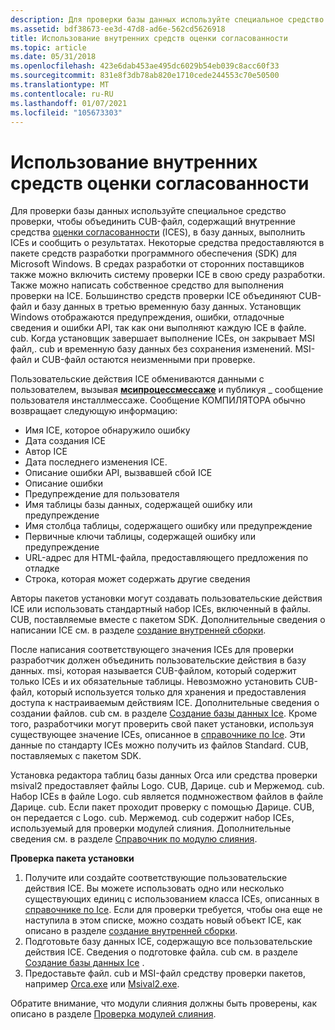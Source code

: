 ```yaml
---
description: Для проверки базы данных используйте специальное средство проверки, чтобы объединить CUB-файл, содержащий внутренние средства оценки согласованности (ICEs), в базу данных, выполнить ICEs и сообщить о результатах.
ms.assetid: bdf38673-ee3d-47d8-ad6e-562cd5626918
title: Использование внутренних средств оценки согласованности
ms.topic: article
ms.date: 05/31/2018
ms.openlocfilehash: 423e6dab453ae495dc6029b54eb039c8acc60f33
ms.sourcegitcommit: 831e8f3db78ab820e1710cede244553c70e50500
ms.translationtype: MT
ms.contentlocale: ru-RU
ms.lasthandoff: 01/07/2021
ms.locfileid: "105673303"
---
```

# <a name="using-internal-consistency-evaluators"></a>Использование внутренних средств оценки согласованности

Для проверки базы данных используйте специальное средство проверки, чтобы объединить CUB-файл, содержащий внутренние средства [оценки согласованности](internal-consistency-evaluators-ices.md) (ICES), в базу данных, выполнить ICEs и сообщить о результатах. Некоторые средства предоставляются в пакете средств разработки программного обеспечения (SDK) для Microsoft Windows. В средах разработки от сторонних поставщиков также можно включить систему проверки ICE в свою среду разработки. Также можно написать собственное средство для выполнения проверки на ICE. Большинство средств проверки ICE объединяют CUB-файл и базу данных в третью временную базу данных. Установщик Windows отображаются предупреждения, ошибки, отладочные сведения и ошибки API, так как они выполняют каждую ICE в файле. cub. Когда установщик завершает выполнение ICEs, он закрывает MSI файл,. cub и временную базу данных без сохранения изменений. MSI-файл и CUB-файл остаются неизменными при проверке.

Пользовательские действия ICE обмениваются данными с пользователем, вызывая [**мсипроцессмессаже**](/windows/desktop/api/Msiquery/nf-msiquery-msiprocessmessage) и публикуя \_ сообщение пользователя инсталлмессаже. Сообщение КОМПИЛЯТОРА обычно возвращает следующую информацию:

-   Имя ICE, которое обнаружило ошибку
-   Дата создания ICE
-   Автор ICE
-   Дата последнего изменения ICE.
-   Описание ошибки API, вызвавшей сбой ICE
-   Описание ошибки
-   Предупреждение для пользователя
-   Имя таблицы базы данных, содержащей ошибку или предупреждение
-   Имя столбца таблицы, содержащего ошибку или предупреждение
-   Первичные ключи таблицы, содержащей ошибку или предупреждение
-   URL-адрес для HTML-файла, предоставляющего предложения по отладке
-   Строка, которая может содержать другие сведения

Авторы пакетов установки могут создавать пользовательские действия ICE или использовать стандартный набор ICEs, включенный в файлы. CUB, поставляемые вместе с пакетом SDK. Дополнительные сведения о написании ICE см. в разделе [создание внутренней сборки](building-an-ice.md).

После написания соответствующего значения ICEs для проверки разработчик должен объединить пользовательские действия в базу данных. msi, которая называется CUB-файлом, который содержит только ICEs и их обязательные таблицы. Невозможно установить CUB-файл, который используется только для хранения и предоставления доступа к настраиваемым действиям ICE. Дополнительные сведения о создании файлов. cub см. в разделе [Создание базы данных Ice](building-an-ice-database.md). Кроме того, разработчики могут проверить свой пакет установки, используя существующее значение ICEs, описанное в [справочнике по Ice](ice-reference.md). Эти данные по стандарту ICEs можно получить из файлов Standard. CUB, поставляемых с пакетом SDK.

Установка редактора таблиц базы данных Orca или средства проверки msival2 предоставляет файлы Logo. CUB, Дарице. cub и Мержемод. cub. Набор ICEs в файле Logo. cub является подмножеством файлов в файле Дарице. cub. Если пакет проходит проверку с помощью Дарице. CUB, он передается с Logo. cub. Мержемод. cub содержит набор ICEs, используемый для проверки модулей слияния. Дополнительные сведения см. в разделе [Справочник по модулю слияния](merge-module-ice-reference.md).

**Проверка пакета установки**

1.  Получите или создайте соответствующие пользовательские действия ICE. Вы можете использовать одно или несколько существующих единиц с использованием класса ICEs, описанных в [справочнике по Ice](ice-reference.md). Если для проверки требуется, чтобы она еще не наступила в этом списке, можно создать новый объект ICE, как описано в разделе [создание внутренней сборки](building-an-ice.md).
2.  Подготовьте базу данных ICE, содержащую все пользовательские действия ICE. Сведения о подготовке файла. cub см. в разделе [Создание базы данных Ice](building-an-ice-database.md) .
3.  Предоставьте файл. cub и MSI-файл средству проверки пакетов, например [Orca.exe](orca-exe.md) или [Msival2.exe](msival2-exe.md).

Обратите внимание, что модули слияния должны быть проверены, как описано в разделе [Проверка модулей слияния](validating-merge-modules.md).

 

 



